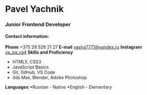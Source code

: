 # Pavel Yachnik
### Junior Frontend Developer
#### Contact information:
**Phone** +375 29 528 21 27
**E-mail** yasha7771@yandex.ru
**Instagram** [ya_pa_ya4](https://www.instagram.com/p/ChRC9WpDY8hXUxlixOu5WjoUZ59AxPDHApdFVo0/?igshid=Nzg3NjI1NGI=)
**Skills and Proficiency**
* HTML5, CSS3
* JavaScript Basics
* Git, GitHub, VS Code
* 3ds Max, Blender, Adobe Photoshop

**Languages**
*Russian - Native
*English - Elementary